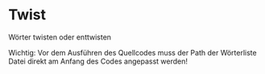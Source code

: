 # Twist
Wörter twisten oder enttwisten

Wichtig: Vor dem Ausführen des Quellcodes muss der Path der Wörterliste Datei direkt am Anfang des Codes angepasst werden!
